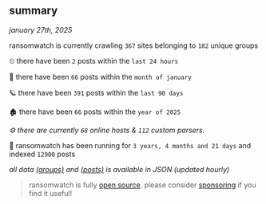 
## summary
_january 27th, 2025_

ransomwatch is currently crawling `367` sites belonging to `182` unique groups

⏲ there have been `2` posts within the `last 24 hours`

🦈 there have been `66` posts within the `month of january`

🪐 there have been `391` posts within the `last 90 days`

🏚 there have been `66` posts within the `year of 2025`

_⚙️ there are currently `68` online hosts & `112` custom parsers._

🦕 ransomwatch has been running for `3 years, 4 months and 21 days` and indexed `12900` posts

_all data  [(groups)](http://https://dataleak.hopeless99.top//groups) and [(posts)](http://https://dataleak.hopeless99.top//posts) is available in JSON (updated hourly)_

> ransomwatch is fully [open source](https://github.com/joshhighet/ransomwatch#ransomwatch--). please consider [sponsoring](https://github.com/sponsors/joshhighet) if you find it useful!

